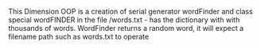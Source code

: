 This Dimension OOP is a creation of serial generator wordFinder and class special wordFINDER
in the file /words.txt - has the dictionary with with thousands of words.
WordFinder returns a random word, it will expect a filename path such as words.txt to operate
